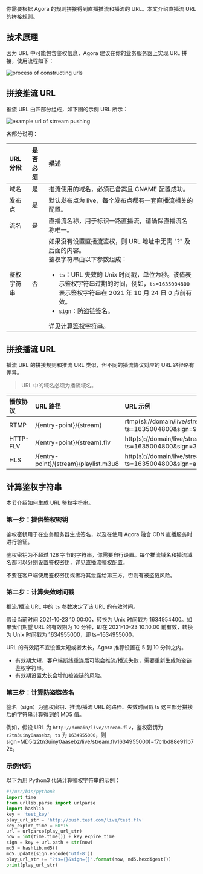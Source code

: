 你需要根据 Agora 的规则拼接得到直播推流和播流的 URL。本文介绍直播流 URL 的拼接规则。

## 技术原理

因为 URL 中可能包含鉴权信息，Agora 建议在你的业务服务器上实现 URL 拼接，使用流程如下：

![process of constructing urls](https://web-cdn.agora.io/docs-files/1635229035690)



## 拼接推流 URL

推流 URL 由四部分组成，如下图的示例 URL 所示：

![example url of strream pushing](https://web-cdn.agora.io/docs-files/1635229049639)

各部分说明：

| URL分段    | 是否必须 | 描述                                                         |
| :--------- | :------- | :----------------------------------------------------------- |
| 域名       | 是       | 推流使用的域名，必须已备案且 CNAME 配置成功。                |
| 发布点     | 是       | 默认发布点为 live，每个发布点都有一套直播流相关的配置。      |
| 流名       | 是       | 直播流名称，用于标识一路直播流，请确保直播流名称唯一。       |
| 鉴权字符串 | 否       | 如果没有设置直播流鉴权，则 URL 地址中无需 "?" 及后面的内容。<br/>鉴权字符串由以下参数组成：<ul><li>`ts`：URL 失效的 Unix 时间戳，单位为秒。该值表示鉴权字符串过期的时间，例如，`ts=1635004800` 表示鉴权字符串在 2021 年 10 月 24 日 0 点前有效。</li><li>`sign`：防盗链签名。</li></ul>详见<a href="#key">计算鉴权字符串</a>。 |

## 拼接播流 URL

播流 URL 的拼接规则和推流 URL 类似，但不同的播流协议对应的 URL 路径略有差异。

> URL 中的域名必须为播流域名。

| 播放协议 | URL 路径                              | URL 示例                                                     |
| :------- | :------------------------------------ | :----------------------------------------------------------- |
| RTMP     | /{entry-point}/{stream}               | rtmp(s)://domain/live/stream?ts=1635004800&sign=95b0a9970c593819 |
| HTTP-FLV | /{entry-point}/{stream}.flv           | http(s)://domain/live/stream**.flv**?ts=1635004800&sign=337f185b6571cd42 |
| HLS      | /{entry-point}/{stream}/playlist.m3u8 | http(s)://domain/live/stream/**playlist.m3u8**?ts=1635004800&sign=a1d2d3bcce31c9fe |


<a name="key"></a>

## 计算鉴权字符串

本节介绍如何生成 URL 鉴权字符串。

### 第一步：提供鉴权密钥

鉴权密钥用于在业务服务器生成签名，以及在使用 Agora 融合 CDN 直播服务时进行验证。

鉴权密钥为不超过 128 字节的字符串，你需要自行设置。每个推流域名和播流域名都可以分别设置鉴权密钥，详见[直播流鉴权配置](https://docs.agora.io/cn/fusion-cdn-streaming/rest-api-%20authentication-fls?platform=RESTful)。

<div class="alert warning">不要在客户端使用鉴权密钥或者将其泄露给第三方，否则有被盗链风险。</div>

### 第二步：计算失效时间戳

推流/播流 URL 中的 `ts` 参数决定了该 URL 的有效时间。

假设当前时间 2021-10-23 10:00:00，转换为 Unix 时间戳为 1634954400。如果我们期望 URL 的有效期为 10 分钟，即在 2021-10-23 10:10:00 前有效，转换为 Unix 时间戳为 1634955000，即 ts=1634955000。

URL 的有效期不宜设置太短或者太长，Agora 推荐设置在 5 到 10 分钟之内。

- 有效期太短，客户端断线重连后可能会推流/播流失败，需要重新生成防盗链鉴权字符串。
- 有效期设置太长会增加被盗链的风险。

### 第三步：计算防盗链签名

签名（sign）为鉴权密钥、推流/播流 URL 的路径、失效时间戳 ts 这三部分拼接后的字符串计算得到的 MD5 值。

例如，假设 URL 为 `http://domain/live/stream.flv`，鉴权密钥为 `z2tn3uiny0aasebz`，`ts` 为 `1634955000`，则 sign=MD5(z2tn3uiny0aasebz/live/stream.flv1634955000)=f7c1bd88e911b72c。

### 示例代码

以下为用 Python3 代码计算鉴权字符串的示例：

```python
#!/usr/bin/python3
import time
from urllib.parse import urlparse
import hashlib
key = 'test_key'
play_url_str = 'http://push.test.com/live/test.flv'
key_expire_time = 60*15
url = urlparse(play_url_str)
now = int(time.time()) + key_expire_time
sign = key + url.path + str(now)
md5 = hashlib.md5()
md5.update(sign.encode('utf-8'))
play_url_str += "?ts={}&sign={}".format(now, md5.hexdigest())
print(play_url_str)
```